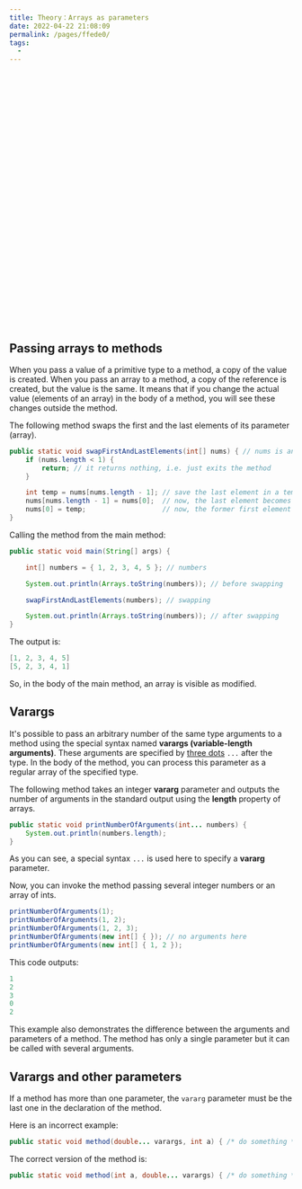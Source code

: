 ```yaml
---
title: Theory：Arrays as parameters
date: 2022-04-22 21:08:09
permalink: /pages/ffede0/
tags:
  - 
---
```

<div style="background-image: url(https://cdn.jsdelivr.net/gh/JimFKppt/Pictures@master/static_files/img/joe-woods-4Zaq5xY5M_c-unsplash.jpg); background-size:cover;">
    <iframe :src="$withBase('/markmap/Markmap_Theory：Arrays as parameters.html')" width="100%" height="450" frameborder="0" scrolling="No" leftmargin="0" topmargin="0"></iframe>
</div>

## Passing arrays to methods

When you pass a value of a primitive type to a method, a copy of the value is created. When you pass an array to a method, a copy of the reference is created, but the value is the same. It means that if you change the actual value (elements of an array) in the body of a method, you will see these changes outside the method.

The following method swaps the first and the last elements of its parameter (array).

```java
public static void swapFirstAndLastElements(int[] nums) { // nums is an array
    if (nums.length < 1) {
        return; // it returns nothing, i.e. just exits the method
    }

    int temp = nums[nums.length - 1]; // save the last element in a temporary local variable
    nums[nums.length - 1] = nums[0];  // now, the last element becomes the first
    nums[0] = temp;                   // now, the former first element becomes the last
}
```

Calling the method from the main method:

```java
public static void main(String[] args) {

    int[] numbers = { 1, 2, 3, 4, 5 }; // numbers

    System.out.println(Arrays.toString(numbers)); // before swapping

    swapFirstAndLastElements(numbers); // swapping

    System.out.println(Arrays.toString(numbers)); // after swapping
}
```

The output is:

```java
[1, 2, 3, 4, 5]
[5, 2, 3, 4, 1] 
```

So, in the body of the main method, an array is visible as modified.

## Varargs

It's possible to pass an arbitrary number of the same type arguments to a method using the special syntax named **varargs (variable-length arguments)**. These arguments are specified by <u>three dots</u> `...` after the type. In the body of the method, you can process this parameter as a regular array of the specified type.

The following method takes an integer **vararg** parameter and outputs the number of arguments in the standard output using the **length** property of arrays.

```java
public static void printNumberOfArguments(int... numbers) {
    System.out.println(numbers.length);
}
```

As you can see, a special syntax `...` is used here to specify a **vararg** parameter.

Now, you can invoke the method passing several integer numbers or an array of ints.

```java
printNumberOfArguments(1);
printNumberOfArguments(1, 2);
printNumberOfArguments(1, 2, 3);
printNumberOfArguments(new int[] { }); // no arguments here
printNumberOfArguments(new int[] { 1, 2 });
```

This code outputs:

```java
1
2
3
0
2
```

This example also demonstrates the difference between the arguments and parameters of a method. The method has only a single parameter but it can be called with several arguments.

## Varargs and other parameters

If a method has more than one parameter, the `vararg` parameter must be the last one in the declaration of the method.

Here is an incorrect example:

```java
public static void method(double... varargs, int a) { /* do something */ }
```

The correct version of the method is:

```java
public static void method(int a, double... varargs) { /* do something */ }
```